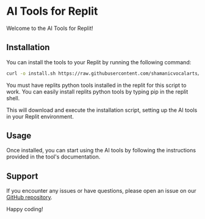 # AI Tools for Replit

Welcome to the AI Tools for Replit!

## Installation

You can install the tools to your Replit by running the following command:

```bash
curl -o install.sh https://raw.githubusercontent.com/shamanicvocalarts/replit_ai_tools/main/install.sh && chmod +x install.sh && ./install.sh
```

You must have replits python tools installed in the replit for this script to work. 
You can easily install replits python tools by typing pip in the replit shell.

This will download and execute the installation script, setting up the AI tools in your Replit environment.

## Usage

Once installed, you can start using the AI tools by following the instructions provided in the tool's documentation.

## Support

If you encounter any issues or have questions, please open an issue on our [GitHub repository](https://github.com/shamanicvocalarts/replit_ai_tools).

Happy coding!
